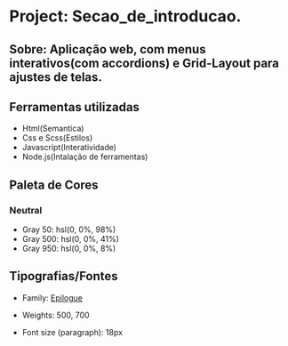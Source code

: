 # Project: Secao_de_introducao.


## Sobre: Aplicação web, com menus interativos(com accordions) e Grid-Layout para ajustes de telas.


## Ferramentas utilizadas

- Html(Semantica)
- Css e Scss(Estilos)
- Javascript(Interatividade)
- Node.js(Intalação de ferramentas)


## Paleta de Cores 

### Neutral

- Gray 50: hsl(0, 0%, 98%)
- Gray 500: hsl(0, 0%, 41%)
- Gray 950: hsl(0, 0%, 8%)


## Tipografias/Fontes 

- Family: [Epilogue](https://fonts.google.com/specimen/Epilogue)
- Weights: 500, 700

- Font size (paragraph): 18px